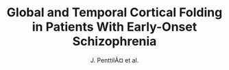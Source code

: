 ---
cat: gaia
subcat: architecture
bestof: false
author: J. PenttilÃ¤ et al.
title: Global and Temporal Cortical Folding in Patients With Early-Onset Schizophrenia
journal: Journal of the American Academy of Child \& Adolescent Psychiatry
year: 2008
type: article
---